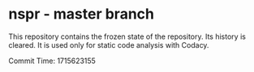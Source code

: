 # nspr - master branch

This repository contains the frozen state of the repository.
Its history is cleared. It is used only for static code
analysis with Codacy.

Commit Time: 1715623155